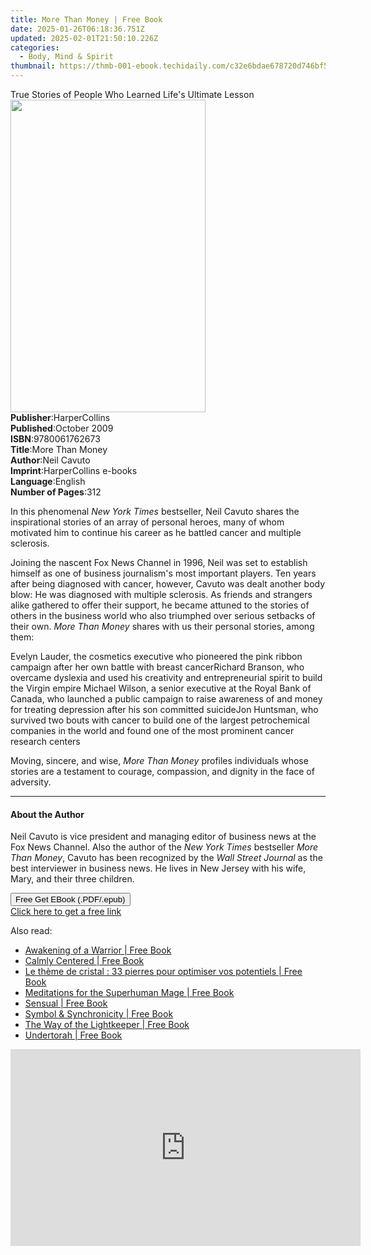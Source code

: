 ```yaml
---
title: More Than Money | Free Book
date: 2025-01-26T06:18:36.751Z
updated: 2025-02-01T21:50:10.226Z
categories:
  - Body, Mind & Spirit
thumbnail: https://thmb-001-ebook.techidaily.com/c32e6bdae678720d746bf57298a6584c58df6eaa1dcb90d5cae5923e689dcb0b.jpg
---
```

<main id="book-container">
  <div class="flex flex-col">
    <div class="book-brief flex-1 py-6 px-4 sm:p-6 md:py-10 md:px-8">
      <!-- brief-->
      <div class="book-brief-main">
        True Stories of People Who Learned Life's Ultimate Lesson
      </div>
    </div>
    <div
      class="book-meta-info flex-1 grid gap-4 col-start-1 col-end-3 row-start-1 sm:mb-6 sm:grid-cols-4 lg:gap-6 lg:col-start-2 lg:row-end-6 lg:row-span-6 lg:mb-0"
    >
      <div
        class="book-meta-info-left place-content-center mt-4 p-4 text-sm leading-6 col-start-2 col-span-2 dark:text-slate-400"
      >
        <img
          class="w-full h-500 object-cover rounded-lg sm:h-255 sm:col-span-2 lg:col-span-full"
          src="https://img-001-ebook.techidaily.com/5c182ca746b247ad92a5e3fa90d5a5a82de43f09038f18ddf5ab41092f6b84ba.jpg"
          alt=""
          width="312"
          height="500"
        />
      </div>
      <div
        class="book-meta-info-right mt-2 col-start-1 row-start-2 col-span-3 self-center"
      >
        <!-- meta data  -->
        <div class="flex flex-col px-4 md:px-8">
          <div class="flex-1">
            <strong>Publisher</strong>:<span class="px-2">HarperCollins</span>
          </div>
          <div class="flex-1">
            <strong>Published</strong>:<span class="px-2">October 2009</span>
          </div>
          <div class="flex-1">
            <strong>ISBN</strong>:<span class="px-2">9780061762673</span>
          </div>
          <div class="flex-1">
            <strong>Title</strong>:<span class="px-2">More Than Money</span>
          </div>
          <div class="flex-1">
            <strong>Author</strong>:<span class="px-2">Neil Cavuto</span>
          </div>
          <div class="flex-1">
            <strong>Imprint</strong>:<span class="px-2"
              >HarperCollins e-books</span
            >
          </div>
          <div class="flex-1">
            <strong>Language</strong>:<span class="px-2">English</span>
          </div>
          <div class="flex-1">
            <strong>Number of Pages</strong>:<span class="px-2">312</span>
          </div>
        </div>
      </div>
    </div>
    <div class="book-description flex-1 py-6 px-4 sm:p-6 md:py-10 md:px-8">
      <div class="book-description-main">
        <div accordion-content="" id="description">
          <p>
            In this phenomenal <i>New York Times</i> bestseller, Neil Cavuto
            shares the inspirational stories of an array of personal heroes,
            many of whom motivated him to continue his career as he battled
            cancer and multiple sclerosis.
          </p>
          <p>
            Joining the nascent Fox News Channel in 1996, Neil was set to
            establish himself as one of business journalism's most important
            players. Ten years after being diagnosed with cancer, however,
            Cavuto was dealt another body blow: He was diagnosed with multiple
            sclerosis. As friends and strangers alike gathered to offer their
            support, he became attuned to the stories of others in the business
            world who also triumphed over serious setbacks of their own.
            <i>More Than Money</i> shares with us their personal stories, among
            them:
          </p>
          Evelyn Lauder, the cosmetics executive who pioneered the pink ribbon
          campaign after her own battle with breast cancerRichard Branson, who
          overcame dyslexia and used his creativity and entrepreneurial spirit
          to build the Virgin empire Michael Wilson, a senior executive at the
          Royal Bank of Canada, who launched a public campaign to raise
          awareness of and money for treating depression after his son committed
          suicideJon Huntsman, who survived two bouts with cancer to build one
          of the largest petrochemical companies in the world and found one of
          the most prominent cancer research centers
          <p>
            Moving, sincere, and wise, <i>More Than Money</i> profiles
            individuals whose stories are a testament to courage, compassion,
            and dignity in the face of adversity.
          </p>
        </div>
        <div class="accordion-fader"></div>
      </div>
    </div>
    <div class="book-excerpts flex-1 py-6 px-4 sm:p-6 md:py-10 md:px-8">
      <!-- excerpts-->
      <div class="book-excerpts-main">
        <hr />
        <h4 class="placeholder placeholder-heading">
          <span>About the Author</span>
        </h4>
        <p></p>
        <p>
          Neil Cavuto is vice president and managing editor of business news at
          the Fox News Channel. Also the author of the
          <i>New York Times</i> bestseller <i>More Than Money</i>, Cavuto has
          been recognized by the <i>Wall Street Journal</i> as the best
          interviewer in business news. He lives in New Jersey with his wife,
          Mary, and their three children.
        </p>
        <p></p>
      </div>
    </div>
    <div
      class="book-about-author flex-1 py-6 px-4 sm:p-6 md:py-10 md:px-8"
    ></div>
    <div class="book-free-get flex-1 py-6 px-4 sm:p-6 md:py-10 md:px-8">
      <button
        id="btn-free-get"
        class="bg-blue-500 hover:bg-blue-700 text-white font-bold py-2 px-4 rounded"
      >
        Free Get EBook (.PDF/.epub)
      </button>
      <div id="countdown-display" class="px-2 text-lg mt-2"></div>
      <a
        id="free-link"
        class="hidden bg-blue-500 hover:bg-blue-700 text-white font-bold py-2 px-4 rounded"
        href="https://www.ebooks.com/en-us/book/211350996/more-than-money/neil-cavuto/"
        target="_blank"
        >Click here to get a free link</a
      >
    </div>
    <script>
      let countdownTime = 0;
      let countdownInterval = null;
      document
        .getElementById('btn-free-get')
        .addEventListener('click', startCountdown);
      function startCountdown() {
        countdownTime = new Date().getTime() + 60000 * 3;
        countdownInterval = setInterval(updateCountdown, 1000);
        document.getElementById('btn-free-get').disabled = true;
        document
          .getElementById('btn-free-get')
          .classList.add('bg-gray-500', 'cursor-not-allowed');
      }
      function updateCountdown() {
        let currentTime = new Date().getTime();
        let timeLeft = countdownTime - currentTime;
        let secondsLeft = Math.floor(timeLeft / 1000);
        document.getElementById('countdown-display').innerHTML =
          `Remaining time: ${secondsLeft} seconds.`;
        if (secondsLeft <= 0) {
          clearInterval(countdownInterval);
          document.getElementById('btn-free-get').classList.add('hidden');
          document.getElementById('free-link').classList.remove('hidden');
          document.getElementById('countdown-display').innerHTML = '';
        }
      }
    </script>
  </div>
</main>

<ins class="adsbygoogle"
      style="display:block"
      data-ad-client="ca-pub-7571918770474297"
      data-ad-slot="8358498916"
      data-ad-format="auto"
      data-full-width-responsive="true"></ins>
    

<span class="atpl-alsoreadstyle">Also read:</span>
<div><ul>
<li><a href="https://novels-ebooks.techidaily.com/211015900-9781958896174-awakening-of-a-warrior/"><u>Awakening of a Warrior | Free Book</u></a></li>
<li><a href="https://novels-ebooks.techidaily.com/211017941-9798987021910-calmly-centered/"><u>Calmly Centered | Free Book</u></a></li>
<li><a href="https://novels-ebooks.techidaily.com/211017429-9791028528423-le-theme-de-cristal-33-pierres-pour-optimiser-vos-potentiels/"><u>Le thème de cristal : 33 pierres pour optimiser vos potentiels | Free Book</u></a></li>
<li><a href="https://novels-ebooks.techidaily.com/211018038-9781088235836-meditations-for-the-superhuman-mage/"><u>Meditations for the Superhuman Mage | Free Book</u></a></li>
<li><a href="https://novels-ebooks.techidaily.com/211019420-9781837820528-sensual/"><u>Sensual | Free Book</u></a></li>
<li><a href="https://novels-ebooks.techidaily.com/211018012-9781734989892-symbol-synchronicity/"><u>Symbol & Synchronicity | Free Book</u></a></li>
<li><a href="https://novels-ebooks.techidaily.com/211018220-9780997282559-the-way-of-the-lightkeeper/"><u>The Way of the Lightkeeper | Free Book</u></a></li>
<li><a href="https://novels-ebooks.techidaily.com/211017948-9798986780375-undertorah/"><u>Undertorah | Free Book</u></a></li>
</ul></div>

<!-- affiliate ads begin -->
<iframe width="560" height="315" src="https://www.youtube.com/embed/GU08CQVsZz0?si=V-SvPfzRsQysMS0e" title="YouTube video player" frameborder="0" allow="accelerometer; autoplay; clipboard-write; encrypted-media; gyroscope; picture-in-picture; web-share" referrerpolicy="strict-origin-when-cross-origin" allowfullscreen></iframe>
<!-- affiliate ads end -->

